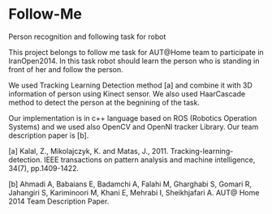 # Follow-Me
Person recognition and following task for robot 

This project belongs to follow me task for AUT@Home team to participate in IranOpen2014. In this task robot should learn the person who is standing in front of her and follow the person.

We used Tracking Learning Detection method [a] and combine it with 3D information of person using Kinect sensor. We also used HaarCascade method to detect the person at the begnining of the task.

Our implementation is in c++ language based on ROS (Robotics Operation Systems) and we used also OpenCV and OpenNI tracker Library. Our team description paper is [b].

[a] Kalal, Z., Mikolajczyk, K. and Matas, J., 2011. Tracking-learning-detection. IEEE transactions on pattern analysis and machine intelligence, 34(7), pp.1409-1422.

[b] Ahmadi A, Babaians E, Badamchi A, Falahi M, Gharghabi S, Gomari R, Jahangiri S, Kariminoori M, Khani E, Mehrabi I, Sheikhjafari A. AUT@ Home 2014 Team Description Paper.
